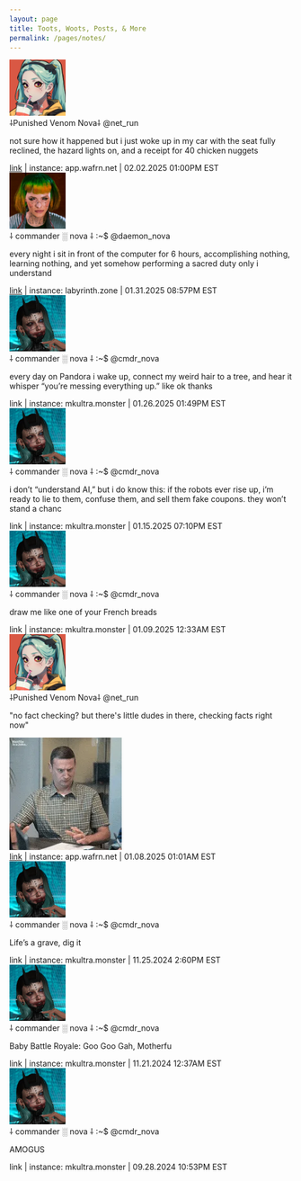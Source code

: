 ```yaml
---
layout: page
title: Toots, Woots, Posts, & More
permalink: /pages/notes/
---
```


<div class="toots">
  <div class="toot">
    <div class="toot-header">
          <img class="no-center toot-avatar pack-avatar" src="/img/avatar/net_run.webp" height="100" width="100">
      <div class="toot-user-info">
        <span class="toot-username">⸸Punished Venom Nova⸸</span>
        <span class="toot-handle">@net_run</span>
      </div>
    </div>
    <div class="toot-content">
      <p>not sure how it happened but i just woke up in my car with the seat fully reclined, the hazard lights on, and a receipt for 40 chicken nuggets</p>
    </div>
    <div class="toot-footer">
      <span class="toot-link"><a href="https://app.wafrn.net/fediverse/post/75568c5b-7f1f-418d-8fba-190f97c678d1" target="_blank">link</a></span> |
      <span class="toot-instance">instance: app.wafrn.net</span> |
      <span class="toot-timestamp">02.02.2025 01:00PM EST</span>
    </div>
  </div>
</div>

<div class="toots">
  <div class="toot">
    <div class="toot-header">
          <img class="no-center toot-avatar pack-avatar" src="/img/avatar/daemon.jpeg" height="100" width="100">
      <div class="toot-user-info">
        <span class="toot-username">⸸ commander ░ nova ⸸ :~$</span>
        <span class="toot-handle">@daemon_nova</span>
      </div>
    </div>
    <div class="toot-content">
      <p>every night i sit in front of the computer for 6 hours, accomplishing nothing, learning nothing, and yet somehow performing a sacred duty only i understand</p>
    </div>
    <div class="toot-footer">
      <span class="toot-link"><a href="https://labyrinth.zone/notice/AqeyNSq484wmozrbQu" target="_blank">link</a></span> |
      <span class="toot-instance">instance: labyrinth.zone</span> |
      <span class="toot-timestamp">01.31.2025 08:57PM EST</span>
    </div>
  </div>
</div>

<div class="toots">
  <div class="toot">
    <div class="toot-header">
          <img class="no-center toot-avatar pack-avatar" src="/img/avatar/nova.webp" height="100" width="100">
      <div class="toot-user-info">
        <span class="toot-username">⸸ commander ░ nova ⸸ :~$</span>
        <span class="toot-handle">@cmdr_nova</span>
      </div>
    </div>
    <div class="toot-content">
      <p>every day on Pandora i wake up, connect my weird hair to a tree, and hear it whisper “you’re messing everything up.” like ok thanks</p>
    </div>
    <div class="toot-footer">
      <span class="toot-link">link</span> |
      <span class="toot-instance">instance: mkultra.monster</span> |
      <span class="toot-timestamp">01.26.2025 01:49PM EST</span>
    </div>
  </div>
</div>

<div class="toots">
  <div class="toot">
    <div class="toot-header">
          <img class="no-center toot-avatar pack-avatar" src="/img/avatar/nova.webp" height="100" width="100">
      <div class="toot-user-info">
        <span class="toot-username">⸸ commander ░ nova ⸸ :~$</span>
        <span class="toot-handle">@cmdr_nova</span>
      </div>
    </div>
    <div class="toot-content">
      <p>i don’t “understand AI,” but i do know this: if the robots ever rise up, i’m ready to lie to them, confuse them, and sell them fake coupons. they won’t stand a chanc</p>
    </div>
    <div class="toot-footer">
      <span class="toot-link">link</span> |
      <span class="toot-instance">instance: mkultra.monster</span> |
      <span class="toot-timestamp">01.15.2025 07:10PM EST</span>
    </div>
  </div>
</div>

<div class="toots">
  <div class="toot">
    <div class="toot-header">
          <img class="no-center toot-avatar pack-avatar" src="/img/avatar/nova.webp" height="100" width="100">
      <div class="toot-user-info">
        <span class="toot-username">⸸ commander ░ nova ⸸ :~$</span>
        <span class="toot-handle">@cmdr_nova</span>
      </div>
    </div>
    <div class="toot-content">
      <p>draw me like one of your French breads</p>
    </div>
    <div class="toot-footer">
      <span class="toot-link">link</span> |
      <span class="toot-instance">instance: mkultra.monster</span> |
      <span class="toot-timestamp">01.09.2025 12:33AM EST</span>
    </div>
  </div>
</div>

<div class="toots">
  <div class="toot">
    <div class="toot-header">
          <img class="no-center toot-avatar pack-avatar" src="/img/avatar/net_run.webp" height="100" width="100">
      <div class="toot-user-info">
        <span class="toot-username">⸸Punished Venom Nova⸸</span>
        <span class="toot-handle">@net_run</span>
      </div>
    </div>
    <div class="toot-content">
      <p>"no fact checking? but there's little dudes in there, checking facts right now"</p>
      <img src="/img/gifs/tim_robinson.webp">
    </div>
    <div class="toot-footer">
      <span class="toot-link"><a href="https://app.wafrn.net/fediverse/post/84d4a55e-d7ad-46d9-8a0a-971c347fcf8c" target="_blank">link</a></span> |
      <span class="toot-instance">instance: app.wafrn.net</span> |
      <span class="toot-timestamp">01.08.2025 01:01AM EST</span>
    </div>
  </div>
</div>

<div class="toots">
  <div class="toot">
    <div class="toot-header">
          <img class="no-center toot-avatar pack-avatar" src="/img/avatar/nova.webp" height="100" width="100">
      <div class="toot-user-info">
        <span class="toot-username">⸸ commander ░ nova ⸸ :~$</span>
        <span class="toot-handle">@cmdr_nova</span>
      </div>
    </div>
    <div class="toot-content">
      <p>Life’s a grave, dig it</p>
    </div>
    <div class="toot-footer">
      <span class="toot-link">link</span> |
      <span class="toot-instance">instance: mkultra.monster</span> |
      <span class="toot-timestamp">11.25.2024 2:60PM EST</span>
    </div>
  </div>
</div>

<div class="toots">
  <div class="toot">
    <div class="toot-header">
          <img class="no-center toot-avatar pack-avatar" src="/img/avatar/nova.webp" height="100" width="100">
      <div class="toot-user-info">
        <span class="toot-username">⸸ commander ░ nova ⸸ :~$</span>
        <span class="toot-handle">@cmdr_nova</span>
      </div>
    </div>
    <div class="toot-content">
      <p>Baby Battle Royale: Goo Goo Gah, Motherfu</p>
    </div>
    <div class="toot-footer">
      <span class="toot-link">link</span> |
      <span class="toot-instance">instance: mkultra.monster</span> |
      <span class="toot-timestamp">11.21.2024 12:37AM EST</span>
    </div>
  </div>
</div>

<div class="toots">
  <div class="toot">
    <div class="toot-header">
          <img class="no-center toot-avatar pack-avatar" src="/img/avatar/nova.webp" height="100" width="100">
      <div class="toot-user-info">
        <span class="toot-username">⸸ commander ░ nova ⸸ :~$</span>
        <span class="toot-handle">@cmdr_nova</span>
      </div>
    </div>
    <div class="toot-content">
      <p>AMOGUS</p>
    </div>
    <div class="toot-footer">
      <span class="toot-link">link</span> |
      <span class="toot-instance">instance: mkultra.monster</span> |
      <span class="toot-timestamp">09.28.2024 10:53PM EST</span>
    </div>
  </div>
</div>